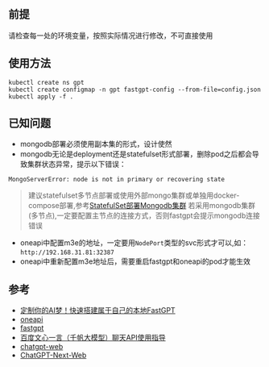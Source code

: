 ## 前提
请检查每一处的环境变量，按照实际情况进行修改，不可直接使用

## 使用方法
```
kubectl create ns gpt
kubectl create configmap -n gpt fastgpt-config --from-file=config.json
kubectl apply -f .
```

## 已知问题
- mongodb部署必须使用副本集的形式，设计使然
- mongodb无论是deployment还是statefulset形式部署，删除pod之后都会导致集群状态异常，提示以下错误：
```
MongoServerError: node is not in primary or recovering state
```

> 建议statefulset多节点部署或使用外部mongo集群或单独用docker-compose部署,参考[StatefulSet部署Mongodb集群](../database/mongodb/readme.md)
> 若采用mongodb集群(多节点),一定要配置主节点的连接方式，否则fastgpt会提示mongodb连接错误

- oneapi中配置m3e的地址，一定要用`NodePort`类型的svc形式才可以,如：`http://192.168.31.81:32387`
- oneapi中重新配置m3e地址后，需要重启fastgpt和oneapi的pod才能生效

## 参考
- [定制你的AI梦！快速搭建属于自己的本地FastGPT][1]
- [oneapi][2]
- [fastgpt][3]
- [百度文心一言（千帆大模型）聊天API使用指导][4]
- [chatgpt-web][5]
- [ChatGPT-Next-Web][6]

[1]: https://mp.weixin.qq.com/s/ECMU8puDhumDIonfsdYlUA
[2]: https://github.com/songquanpeng/one-api
[3]: https://github.com/labring/fastgpt
[4]: https://cloud.baidu.com/qianfandev/topic/268180
[5]: https://github.com/Chanzhaoyu/chatgpt-web
[6]: https://github.com/Yidadaa/ChatGPT-Next-Web
